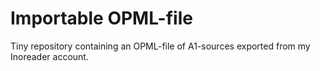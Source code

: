 # Importable OPML-file
Tiny repository containing an OPML-file of A1-sources exported from my Inoreader account.
